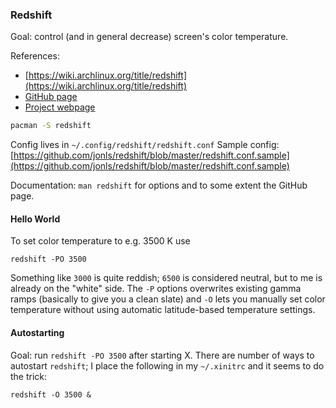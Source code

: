 ### Redshift
Goal: control (and in general decrease) screen's color temperature.

References:
- [https://wiki.archlinux.org/title/redshift](https://wiki.archlinux.org/title/redshift)
- [GitHub page](https://github.com/jonls/redshift)
- [Project webpage](http://jonls.dk/redshift/)

```sh
pacman -S redshift
```
Config lives in `~/.config/redshift/redshift.conf`
Sample config: [https://github.com/jonls/redshift/blob/master/redshift.conf.sample](https://github.com/jonls/redshift/blob/master/redshift.conf.sample)

Documentation: `man redshift` for options and to some extent the GitHub page.

#### Hello World
To set color temperature to e.g. 3500 K use
```
redshift -PO 3500
```
Something like `3000` is quite reddish; `6500` is considered neutral, but to me is already on the "white" side.
The `-P` options overwrites existing gamma ramps (basically to give you a clean slate) 
and `-O` lets you manually set color temperature without using automatic latitude-based temperature settings.

#### Autostarting
Goal: run `redshift -PO 3500` after starting X.
There are number of ways to autostart `redshift`; I place the following in my `~/.xinitrc` and it seems to do the trick:
```
redshift -O 3500 &
```


